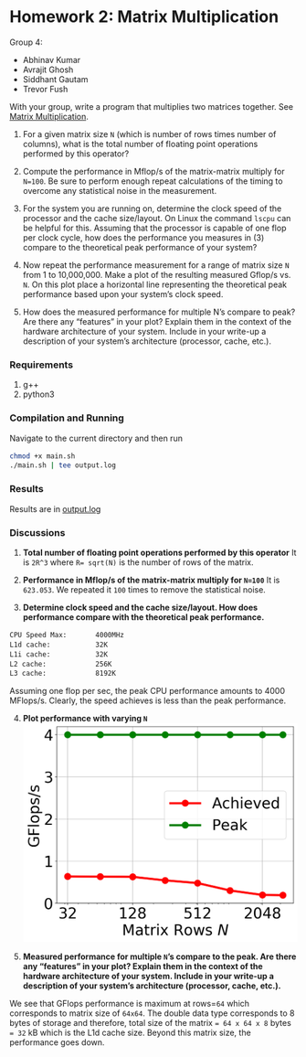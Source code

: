 # Homework 2: Matrix Multiplication

Group 4: 
- Abhinav Kumar
- Avrajit Ghosh
- Siddhant Gautam
- Trevor Fush

With your group, write a program that multiplies two matrices together. See [Matrix Multiplication](http://mathworld.wolfram.com/MatrixMultiplication.html).

1. For a given matrix size `N` (which is number of rows times number of columns), what is the total number of floating point operations performed by this operator?

2. Compute the performance in Mflop/s of the matrix-matrix multiply for `N=100`. Be sure to perform enough repeat calculations of the timing to overcome any statistical noise in the measurement.

3. For the system you are running on, determine the clock speed of the processor and the cache size/layout. On Linux the command ```lscpu``` can be helpful for this. Assuming that the processor is capable of one flop per clock cycle, how does the performance you measures in (3) compare to the theoretical peak performance of your system?

4. Now repeat the performance measurement for a range of matrix size ```N``` from 1 to 10,000,000. Make a plot of the resulting measured Gflop/s vs. ```N```. On this plot place a horizontal line representing the theoretical peak performance based upon your system’s clock speed.

5. How does the measured performance for multiple N’s compare to peak? Are there any “features” in your plot? Explain them in the context of the hardware architecture of your system. Include in your write-up a description of your system’s architecture (processor, cache, etc.).


### Requirements
1. g++
2. python3

### Compilation and Running
Navigate to the current directory and then run
```bash
chmod +x main.sh
./main.sh | tee output.log
```

### Results 
Results are in [output.log](output/output.log)

### Discussions
1. **Total number of floating point operations performed by this operator**
It is `2R^3` where `R= sqrt(N)` is the number of rows of the matrix.

2. **Performance in Mflop/s of the matrix-matrix multiply for `N=100`**
It is `623.053`. We repeated it `100` times to remove the statistical noise.

3. **Determine clock speed and the cache size/layout. How does performance compare with the theoretical peak performance.**

```bash
CPU Speed Max:       4000MHz
L1d cache:           32K
L1i cache:           32K
L2 cache:            256K
L3 cache:            8192K
```
Assuming one flop per sec, the peak CPU performance amounts to 4000 MFlops/s. Clearly, the speed achieves is less than the peak performance.

4. **Plot performance with varying `N`**
![GFlops vs N](gflops_vs_tot_elem.png?raw=true "Title")


5. **Measured performance for multiple `N`’s compare to the peak. Are there any “features” in your plot? Explain them in the context of the hardware architecture of your system. Include in your write-up a description of your system’s architecture (processor, cache, etc.).**

We see that GFlops performance is maximum at rows=`64` which corresponds to matrix size of `64x64`. The double data type corresponds to 8 bytes of storage and therefore, total size of the matrix `= 64 x 64 x 8` bytes `= 32` kB which is the L1d cache size. Beyond this matrix size, the performance goes down.
